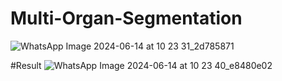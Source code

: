 # Multi-Organ-Segmentation
![WhatsApp Image 2024-06-14 at 10 23 31_2d785871](https://github.com/Jansu1/Multi-Organ-Segmentation/assets/122354058/4fe47061-4cf1-422f-b550-f3afe79ea14e)

#Result
![WhatsApp Image 2024-06-14 at 10 23 40_e8480e02](https://github.com/Jansu1/Multi-Organ-Segmentation/assets/122354058/55c4abd9-f410-4188-991f-40e47fc52edf)
